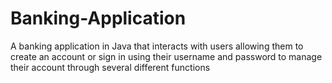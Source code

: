 # Banking-Application
A banking application in Java that interacts with users allowing them to create an account or sign in using their username and password to manage their account through several different functions
